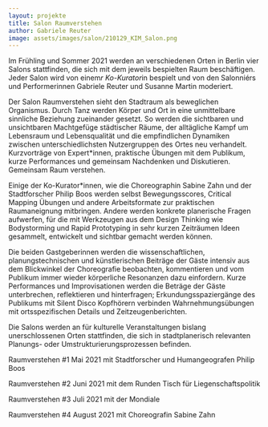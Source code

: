 ```yaml
---
layout: projekte
title: Salon Raumverstehen
author: Gabriele Reuter
image: assets/images/salon/210129_KIM_Salon.png
---
```


Im Frühling und Sommer 2021 werden an verschiedenen Orten in Berlin vier Salons stattfinden, die sich mit dem jeweils bespielten Raum beschäftigen. Jeder Salon wird von einem*r Ko-Kurator*in bespielt und von den Salonniérs und Performerinnen Gabriele Reuter und Susanne Martin moderiert. 

Der Salon Raumverstehen sieht den Stadtraum als beweglichen Organismus. Durch Tanz werden Körper und Ort in eine unmittelbare sinnliche Beziehung zueinander gesetzt. So werden die sichtbaren und unsichtbaren Machtgefüge städtischer Räume, der alltägliche Kampf um Lebensraum  und Lebensqualität und die empfindlichen Dynamiken zwischen unterschiedlichsten Nutzergruppen des  Ortes neu verhandelt. Kurzvorträge von Expert*innen, praktische Übungen mit dem Publikum, kurze Performances und gemeinsam Nachdenken und Diskutieren. Gemeinsam Raum verstehen.

Einige der Ko-Kurator*innen, wie die Choreographin Sabine Zahn und der Stadtforscher Philip Boos werden selbst Bewegungsscores, Critical Mapping Übungen und andere Arbeitsformate zur praktischen Raumaneignung mitbringen. Andere werden konkrete planerische Fragen aufwerfen, für die mit Werkzeugen aus dem Design Thinking wie Bodystorming und Rapid Prototyping in sehr kurzen Zeiträumen Ideen gesammelt, entwickelt und sichtbar gemacht werden können. 

Die beiden Gastgeberinnen werden die wissenschaftlichen, planungstechnischen und künstlerischen Beiträge der Gäste  intensiv aus dem Blickwinkel der Choreografie beobachten, kommentieren und vom Publikum immer wieder körperliche Resonanzen dazu einfordern. Kurze Performances und Improvisationen werden die Beträge der Gäste unterbrechen, reflektieren und hinterfragen; Erkundungsspaziergänge des Publikums mit Silent Disco Kopfhörern verbinden Wahrnehmungsübungen mit ortsspezifischen Details und  Zeitzeugenberichten. 

Die Salons werden an für kulturelle Veranstaltungen bislang unerschlossenen Orten stattfinden, die sich in stadtplanerisch relevanten Planungs- oder Umstrukturierungsprozessen befinden.

Raumverstehen #1 Mai 2021 mit Stadtforscher und Humangeografen  Philip Boos 

Raumverstehen #2 Juni 2021 mit dem Runden Tisch für Liegenschaftspolitik 

Raumverstehen #3 Juli 2021 mit der Mondiale

Raumverstehen #4 August 2021 mit Choreografin Sabine Zahn
